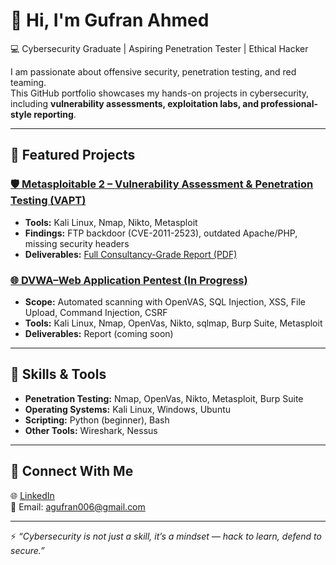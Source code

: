 # 👋 Hi, I'm Gufran Ahmed  
💻 Cybersecurity Graduate | Aspiring Penetration Tester | Ethical Hacker  

I am passionate about offensive security, penetration testing, and red teaming.  
This GitHub portfolio showcases my hands-on projects in cybersecurity, including **vulnerability assessments, exploitation labs, and professional-style reporting**.  

---

## 🔹 Featured Projects  

### [🛡️ Metasploitable 2 – Vulnerability Assessment & Penetration Testing (VAPT)](https://github.com/agufran006/Metasploitable2-VAPT)
- **Tools:** Kali Linux, Nmap, Nikto, Metasploit  
- **Findings:** FTP backdoor (CVE-2011-2523), outdated Apache/PHP, missing security headers  
- **Deliverables:** [Full Consultancy-Grade Report (PDF)](https://github.com/agufran006/Metasploitable2-VAPT/blob/main/report/Metasploitable2_Pentest_Report_Final.pdf)   

###   [🌐 DVWA–Web Application Pentest (In Progress)](https://github.com/agufran006/DVWA-WebApp-Pentest)
- **Scope:** Automated scanning with OpenVAS, SQL Injection, XSS, File Upload, Command Injection, CSRF  
- **Tools:** Kali Linux, Nmap, OpenVas, Nikto, sqlmap, Burp Suite, Metasploit  
- **Deliverables:** Report (coming soon)  

---

## 🔹 Skills & Tools  
- **Penetration Testing:** Nmap, OpenVas, Nikto, Metasploit, Burp Suite  
- **Operating Systems:** Kali Linux, Windows, Ubuntu  
- **Scripting:** Python (beginner), Bash  
- **Other Tools:** Wireshark, Nessus

---

## 🔹 Connect With Me  
🌐 [LinkedIn](https://linkedin.com/in/yourprofile)  
📧 Email: agufran006@gmail.com  

---

⚡ *“Cybersecurity is not just a skill, it’s a mindset — hack to learn, defend to secure.”*  
